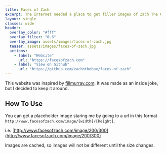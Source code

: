 ```yaml
---
title: Faces of Zach
excerpt: The internet needed a place to get filler images of Zach The Great.
layout: single
classes: wide
header:
  overlay_color: "#fff"
  overlay_filter: "0.6"
  overlay_image: assets/images/faces-of-zach.jpg
  teaser: assets/images/faces-of-zach.jpg
  actions:
    - label: "Website"
      url: "https://facesofzach.com"
    - label: "View on Github"
      url: "https://github.com/zachnthebox/faces-of-zach"
---
```


This website was inspired by [fillmurray.com](https://www.fillmurray.com/).
It was made as an inside joke, but I decided to keep it around.

## How To Use

You can get a placeholder image staring me by going to a url in this format `http://www.facesofzach.com/image/[width]/[height]`.

i.e. [http://www.facesofzach.com/image/200/300](http://www.facesofzach.com/image/200/300)

Images are cached, so images will not be different until the size changes.
